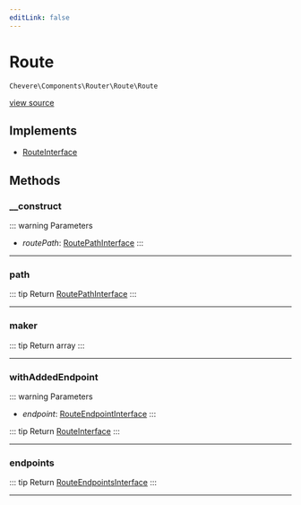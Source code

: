 ```yaml
---
editLink: false
---
```


# Route

`Chevere\Components\Router\Route\Route`

[view source](https://github.com/chevere/chevere/blob/master/src/Chevere/Components/Router/Route/Route.php)

## Implements

- [RouteInterface](../../../Interfaces/Router/Route/RouteInterface.md)

## Methods

### __construct

::: warning Parameters
- *routePath*: [RoutePathInterface](../../../Interfaces/Router/Route/RoutePathInterface.md)
:::

---

### path

::: tip Return
[RoutePathInterface](../../../Interfaces/Router/Route/RoutePathInterface.md)
:::

---

### maker

::: tip Return
array
:::

---

### withAddedEndpoint

::: warning Parameters
- *endpoint*: [RouteEndpointInterface](../../../Interfaces/Router/Route/RouteEndpointInterface.md)
:::

::: tip Return
[RouteInterface](../../../Interfaces/Router/Route/RouteInterface.md)
:::

---

### endpoints

::: tip Return
[RouteEndpointsInterface](../../../Interfaces/Router/Route/RouteEndpointsInterface.md)
:::

---
